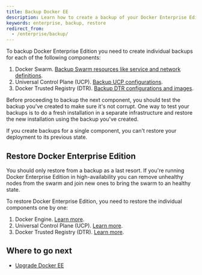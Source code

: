 ```yaml
---
title: Backup Docker EE
description: Learn how to create a backup of your Docker Enterprise Edition, and how to restore from a backup.
keywords: enterprise, backup, restore
redirect_from:
  - /enterprise/backup/
---
```


To backup Docker Enterprise Edition you need to create individual backups
for each of the following components:

1. Docker Swarm. [Backup Swarm resources like service and network definitions](/engine/swarm/admin_guide.md#back-up-the-swarm).
2. Universal Control Plane (UCP). [Backup UCP configurations](/ee/ucp/admin/backups-and-disaster-recovery.md).
3. Docker Trusted Registry (DTR). [Backup DTR configurations and images](/ee/dtr/admin/disaster-recovery/index.md).

Before proceeding to backup the next component, you should test the backup you've
created to make sure it's not corrupt. One way to test your backups is to do
a fresh installation in a separate infrastructure and restore the new installation
using the backup you've created.

If you create backups for a single component, you can't restore your
deployment to its previous state.

## Restore Docker Enterprise Edition

You should only restore from a backup as a last resort. If you're running Docker
Enterprise Edition in high-availability you can remove unhealthy nodes from the
swarm and join new ones to bring the swarm to an healthy state.

To restore Docker Enterprise Edition, you need to restore the individual
components one by one:

1. Docker Engine. [Learn more](/engine/swarm/admin_guide.md#recover-from-disaster).
2. Universal Control Plane (UCP). [Learn more](/ee/ucp/admin/backups-and-disaster-recovery.md#restore-your-swarm).
3. Docker Trusted Registry (DTR). [Learn more](/ee/dtr/admin/disaster-recovery/index.md).

## Where to go next

- [Upgrade Docker EE](upgrade.md)